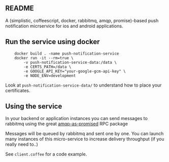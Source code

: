 README
------

A (simplistic, coffeescript, docker, rabbitmq, amqp, promise)-based
push notification micrservice for ios and android applications.


Run the service using docker
----------------------------

		docker build . -name push-notification-service
		docker run -it --rm=true \
			-v push-notification-service-data:/data \
			-e CERTS_PATH=/data \
			-e GOOGLE_API_KEY="your-google-gcm-api-key" \
			-e NODE_ENV=development

Look at `push-notification-service-data/` to understand how to place your
certificates.


Using the service
-----------------

In your backend or application instances you can send messages to rabbitmq using
the great [amqp-as-promised](https://github.com/ttab/amqp-as-promised) RPC package

Messages will be queued by rabbitmq and sent one by one. You can launch many
instances of this micro-service to increase delivery throughput
(if you really need to..)

See `client.coffee` for a code example.
